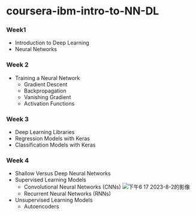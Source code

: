 # coursera-ibm-intro-to-NN-DL
### Week1
- Introduction to Deep Learning
- Neural Networks

### Week 2
- Training a Neural Network
  - Gradient Descent
  - Backpropagation
  - Vanishing Gradient
  - Activation Functions

### Week 3
- Deep Learning Libraries
- Regression Models with Keras
- Classification Models with Keras

### Week 4
- Shallow Versus Deep Neural Networks
- Supervised Learning Models
  - Convolutional Neural Networks (CNNs)
    ![下午6 17 2023-8-2的影像](https://github.com/Ollivvt/coursera-ibm-intro-to-nn-dl/assets/86839549/7633ce3d-1200-4d7a-97da-d586c32c9b8d)
  - Recurrent Neural Networks (RNNs)
- Unsupervised Learning Models 
  - Autoencoders
